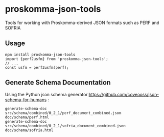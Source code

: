 # proskomma-json-tools
Tools for working with Proskomma-derived JSON formats such as PERF and SOFRIA

## Usage
```
npm install proskomma-json-tools
import {perf2usfm} from 'proskomma-json-tools';
// ...
const usfm = perf2usfm(perf);
```
## Generate Schema Documentation
Using the Python json schema generator https://github.com/coveooss/json-schema-for-humans :
```
generate-schema-doc src/schema/combined/0_2_1/perf_document_combined.json doc/schema/perf.html
generate-schema-doc src/schema/combined/0_2_1/sofria_document_combined.json doc/schema/sofria.html
```
